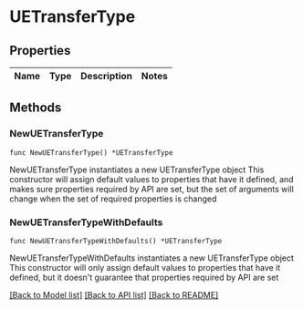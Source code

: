 # UETransferType

## Properties

Name | Type | Description | Notes
------------ | ------------- | ------------- | -------------

## Methods

### NewUETransferType

`func NewUETransferType() *UETransferType`

NewUETransferType instantiates a new UETransferType object
This constructor will assign default values to properties that have it defined,
and makes sure properties required by API are set, but the set of arguments
will change when the set of required properties is changed

### NewUETransferTypeWithDefaults

`func NewUETransferTypeWithDefaults() *UETransferType`

NewUETransferTypeWithDefaults instantiates a new UETransferType object
This constructor will only assign default values to properties that have it defined,
but it doesn't guarantee that properties required by API are set


[[Back to Model list]](../README.md#documentation-for-models) [[Back to API list]](../README.md#documentation-for-api-endpoints) [[Back to README]](../README.md)


